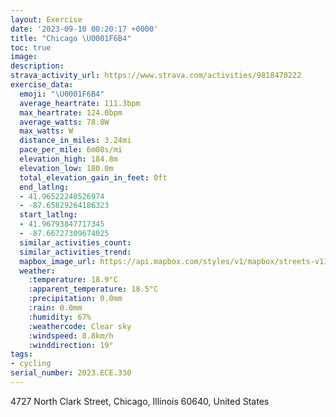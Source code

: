 ```yaml
---
layout: Exercise
date: '2023-09-10 00:20:17 +0000'
title: "Chicago \U0001F6B4"
toc: true
image:
description:
strava_activity_url: https://www.strava.com/activities/9818470222
exercise_data:
  emoji: "\U0001F6B4"
  average_heartrate: 111.3bpm
  max_heartrate: 124.0bpm
  average_watts: 78.8W
  max_watts: W
  distance_in_miles: 3.24mi
  pace_per_mile: 6m08s/mi
  elevation_high: 184.8m
  elevation_low: 180.0m
  total_elevation_gain_in_feet: 0ft
  end_latlng:
  - 41.96522240526974
  - -87.65829264186323
  start_latlng:
  - 41.96793847717345
  - -87.66727309674025
  similar_activities_count:
  similar_activities_trend:
  mapbox_image_url: https://api.mapbox.com/styles/v1/mapbox/streets-v11/static/path-5+787af2-1.0(q_d_GjpavOk%40BcD%5CyKj%40sCRuFj%40%7DBLgBP%7B%40%40_CLoCDyEIaAGiA%40_BCgEM%7BCRwELc%40HeCRmBTi%40FUAyAXuDh%40kAJe%40BGEAIEkAIcR%3Fw%40Do%40EeAAgA%40yBHQTIhIIH%3FHEDM%40OG_G%40aBB_%40JOTEn%40Ah%40%40tBCzBB%5EEjACnFGHC%40ICsABuCBSFMDEN%40i%40WAOAgC%40%7DCFa%40JIzACjFA%7CKMZ%40l%40Jh%40%3F~%40Cf%40MRAxHMf%40BvEIbF%3F%60DEvPEJDFPDxBDZFJLD%5C%40NBn%40%60%40XJf%40Dv%40%3F),pin-s-s+e5b22e(-87.66742,41.96873),pin-s-f+89ae00(-87.65889000000007,41.96599)/auto/800x800?access_token=pk.eyJ1Ijoiam9zaGJlY2ttYW4iLCJhIjoiY205eWR2aDd1MWZ6djJrbXc4a3M0bWZleiJ9.XiG9OWkNcZk2QzjJbxLB4A
  weather:
    :temperature: 18.9°C
    :apparent_temperature: 18.5°C
    :precipitation: 0.0mm
    :rain: 0.0mm
    :humidity: 67%
    :weathercode: Clear sky
    :windspeed: 8.8km/h
    :winddirection: 19°
tags:
- cycling
serial_number: 2023.ECE.330
---
```

4727 North Clark Street, Chicago, Illinois 60640, United States
